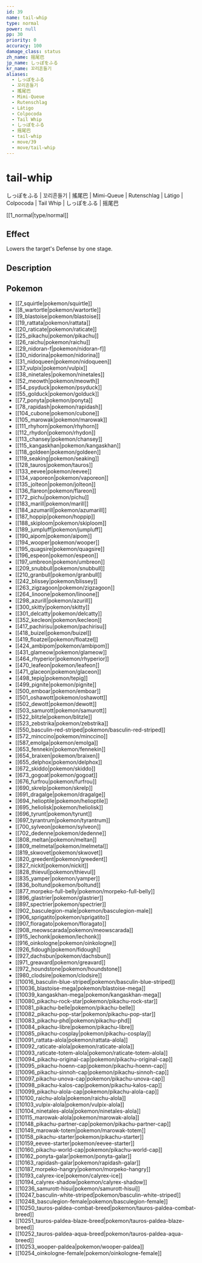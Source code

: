 ```yaml
---
id: 39
name: tail-whip
type: normal
power: null
pp: 30
priority: 0
accuracy: 100
damage_class: status
zh_name: 摇尾巴
jp_name: しっぽをふる
kr_name: 꼬리흔들기
aliases:
  - しっぽをふる
  - 꼬리흔들기
  - 搖尾巴
  - Mimi-Queue
  - Rutenschlag
  - Látigo
  - Colpocoda
  - Tail Whip
  - しっぽをふる
  - 摇尾巴
  - tail-whip
  - move/39
  - move/tail-whip
---
```

# tail-whip
    
しっぽをふる | 꼬리흔들기 | 搖尾巴 | Mimi-Queue | Rutenschlag | Látigo | Colpocoda | Tail Whip | しっぽをふる | 摇尾巴

[[1_normal|type/normal]]

## Effect

Lowers the target's Defense by one stage.

## Description



## Pokemon

- [[7_squirtle|pokemon/squirtle]]
- [[8_wartortle|pokemon/wartortle]]
- [[9_blastoise|pokemon/blastoise]]
- [[19_rattata|pokemon/rattata]]
- [[20_raticate|pokemon/raticate]]
- [[25_pikachu|pokemon/pikachu]]
- [[26_raichu|pokemon/raichu]]
- [[29_nidoran-f|pokemon/nidoran-f]]
- [[30_nidorina|pokemon/nidorina]]
- [[31_nidoqueen|pokemon/nidoqueen]]
- [[37_vulpix|pokemon/vulpix]]
- [[38_ninetales|pokemon/ninetales]]
- [[52_meowth|pokemon/meowth]]
- [[54_psyduck|pokemon/psyduck]]
- [[55_golduck|pokemon/golduck]]
- [[77_ponyta|pokemon/ponyta]]
- [[78_rapidash|pokemon/rapidash]]
- [[104_cubone|pokemon/cubone]]
- [[105_marowak|pokemon/marowak]]
- [[111_rhyhorn|pokemon/rhyhorn]]
- [[112_rhydon|pokemon/rhydon]]
- [[113_chansey|pokemon/chansey]]
- [[115_kangaskhan|pokemon/kangaskhan]]
- [[118_goldeen|pokemon/goldeen]]
- [[119_seaking|pokemon/seaking]]
- [[128_tauros|pokemon/tauros]]
- [[133_eevee|pokemon/eevee]]
- [[134_vaporeon|pokemon/vaporeon]]
- [[135_jolteon|pokemon/jolteon]]
- [[136_flareon|pokemon/flareon]]
- [[172_pichu|pokemon/pichu]]
- [[183_marill|pokemon/marill]]
- [[184_azumarill|pokemon/azumarill]]
- [[187_hoppip|pokemon/hoppip]]
- [[188_skiploom|pokemon/skiploom]]
- [[189_jumpluff|pokemon/jumpluff]]
- [[190_aipom|pokemon/aipom]]
- [[194_wooper|pokemon/wooper]]
- [[195_quagsire|pokemon/quagsire]]
- [[196_espeon|pokemon/espeon]]
- [[197_umbreon|pokemon/umbreon]]
- [[209_snubbull|pokemon/snubbull]]
- [[210_granbull|pokemon/granbull]]
- [[242_blissey|pokemon/blissey]]
- [[263_zigzagoon|pokemon/zigzagoon]]
- [[264_linoone|pokemon/linoone]]
- [[298_azurill|pokemon/azurill]]
- [[300_skitty|pokemon/skitty]]
- [[301_delcatty|pokemon/delcatty]]
- [[352_kecleon|pokemon/kecleon]]
- [[417_pachirisu|pokemon/pachirisu]]
- [[418_buizel|pokemon/buizel]]
- [[419_floatzel|pokemon/floatzel]]
- [[424_ambipom|pokemon/ambipom]]
- [[431_glameow|pokemon/glameow]]
- [[464_rhyperior|pokemon/rhyperior]]
- [[470_leafeon|pokemon/leafeon]]
- [[471_glaceon|pokemon/glaceon]]
- [[498_tepig|pokemon/tepig]]
- [[499_pignite|pokemon/pignite]]
- [[500_emboar|pokemon/emboar]]
- [[501_oshawott|pokemon/oshawott]]
- [[502_dewott|pokemon/dewott]]
- [[503_samurott|pokemon/samurott]]
- [[522_blitzle|pokemon/blitzle]]
- [[523_zebstrika|pokemon/zebstrika]]
- [[550_basculin-red-striped|pokemon/basculin-red-striped]]
- [[572_minccino|pokemon/minccino]]
- [[587_emolga|pokemon/emolga]]
- [[653_fennekin|pokemon/fennekin]]
- [[654_braixen|pokemon/braixen]]
- [[655_delphox|pokemon/delphox]]
- [[672_skiddo|pokemon/skiddo]]
- [[673_gogoat|pokemon/gogoat]]
- [[676_furfrou|pokemon/furfrou]]
- [[690_skrelp|pokemon/skrelp]]
- [[691_dragalge|pokemon/dragalge]]
- [[694_helioptile|pokemon/helioptile]]
- [[695_heliolisk|pokemon/heliolisk]]
- [[696_tyrunt|pokemon/tyrunt]]
- [[697_tyrantrum|pokemon/tyrantrum]]
- [[700_sylveon|pokemon/sylveon]]
- [[702_dedenne|pokemon/dedenne]]
- [[808_meltan|pokemon/meltan]]
- [[809_melmetal|pokemon/melmetal]]
- [[819_skwovet|pokemon/skwovet]]
- [[820_greedent|pokemon/greedent]]
- [[827_nickit|pokemon/nickit]]
- [[828_thievul|pokemon/thievul]]
- [[835_yamper|pokemon/yamper]]
- [[836_boltund|pokemon/boltund]]
- [[877_morpeko-full-belly|pokemon/morpeko-full-belly]]
- [[896_glastrier|pokemon/glastrier]]
- [[897_spectrier|pokemon/spectrier]]
- [[902_basculegion-male|pokemon/basculegion-male]]
- [[906_sprigatito|pokemon/sprigatito]]
- [[907_floragato|pokemon/floragato]]
- [[908_meowscarada|pokemon/meowscarada]]
- [[915_lechonk|pokemon/lechonk]]
- [[916_oinkologne|pokemon/oinkologne]]
- [[926_fidough|pokemon/fidough]]
- [[927_dachsbun|pokemon/dachsbun]]
- [[971_greavard|pokemon/greavard]]
- [[972_houndstone|pokemon/houndstone]]
- [[980_clodsire|pokemon/clodsire]]
- [[10016_basculin-blue-striped|pokemon/basculin-blue-striped]]
- [[10036_blastoise-mega|pokemon/blastoise-mega]]
- [[10039_kangaskhan-mega|pokemon/kangaskhan-mega]]
- [[10080_pikachu-rock-star|pokemon/pikachu-rock-star]]
- [[10081_pikachu-belle|pokemon/pikachu-belle]]
- [[10082_pikachu-pop-star|pokemon/pikachu-pop-star]]
- [[10083_pikachu-phd|pokemon/pikachu-phd]]
- [[10084_pikachu-libre|pokemon/pikachu-libre]]
- [[10085_pikachu-cosplay|pokemon/pikachu-cosplay]]
- [[10091_rattata-alola|pokemon/rattata-alola]]
- [[10092_raticate-alola|pokemon/raticate-alola]]
- [[10093_raticate-totem-alola|pokemon/raticate-totem-alola]]
- [[10094_pikachu-original-cap|pokemon/pikachu-original-cap]]
- [[10095_pikachu-hoenn-cap|pokemon/pikachu-hoenn-cap]]
- [[10096_pikachu-sinnoh-cap|pokemon/pikachu-sinnoh-cap]]
- [[10097_pikachu-unova-cap|pokemon/pikachu-unova-cap]]
- [[10098_pikachu-kalos-cap|pokemon/pikachu-kalos-cap]]
- [[10099_pikachu-alola-cap|pokemon/pikachu-alola-cap]]
- [[10100_raichu-alola|pokemon/raichu-alola]]
- [[10103_vulpix-alola|pokemon/vulpix-alola]]
- [[10104_ninetales-alola|pokemon/ninetales-alola]]
- [[10115_marowak-alola|pokemon/marowak-alola]]
- [[10148_pikachu-partner-cap|pokemon/pikachu-partner-cap]]
- [[10149_marowak-totem|pokemon/marowak-totem]]
- [[10158_pikachu-starter|pokemon/pikachu-starter]]
- [[10159_eevee-starter|pokemon/eevee-starter]]
- [[10160_pikachu-world-cap|pokemon/pikachu-world-cap]]
- [[10162_ponyta-galar|pokemon/ponyta-galar]]
- [[10163_rapidash-galar|pokemon/rapidash-galar]]
- [[10187_morpeko-hangry|pokemon/morpeko-hangry]]
- [[10193_calyrex-ice|pokemon/calyrex-ice]]
- [[10194_calyrex-shadow|pokemon/calyrex-shadow]]
- [[10236_samurott-hisui|pokemon/samurott-hisui]]
- [[10247_basculin-white-striped|pokemon/basculin-white-striped]]
- [[10248_basculegion-female|pokemon/basculegion-female]]
- [[10250_tauros-paldea-combat-breed|pokemon/tauros-paldea-combat-breed]]
- [[10251_tauros-paldea-blaze-breed|pokemon/tauros-paldea-blaze-breed]]
- [[10252_tauros-paldea-aqua-breed|pokemon/tauros-paldea-aqua-breed]]
- [[10253_wooper-paldea|pokemon/wooper-paldea]]
- [[10254_oinkologne-female|pokemon/oinkologne-female]]

